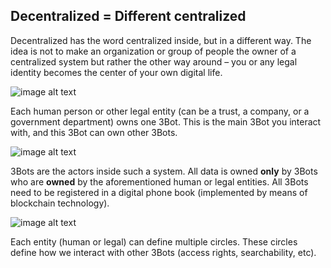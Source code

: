## Decentralized = Different centralized

Decentralized has the word centralized inside, but in a different way. The idea is not to make an organization or group of people the owner of a centralized system but rather the other way around – you or any legal identity becomes the center of your own digital life.

![image alt text](../img/different-centralized.png)

Each human person or other legal entity (can be a trust, a company, or a government department) owns one 3Bot. This is the main 3Bot you interact with, and this 3Bot can own other 3Bots.

![image alt text](../img/person-3bot.png)

3Bots are the actors inside such a system. All data is owned **only** by 3Bots who are **owned** by the aforementioned human or legal entities. All 3Bots need to be registered in a digital phone book (implemented by means of blockchain technology).

![image alt text](../img/living-grid.png)

Each entity (human or legal) can define multiple circles. These circles define how we interact with other 3Bots (access rights, searchability, etc). 